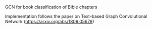 GCN for book classification of Bible chapters

Implementation follows the paper on Text-based Graph Convolutional Network (https://arxiv.org/abs/1809.05679)